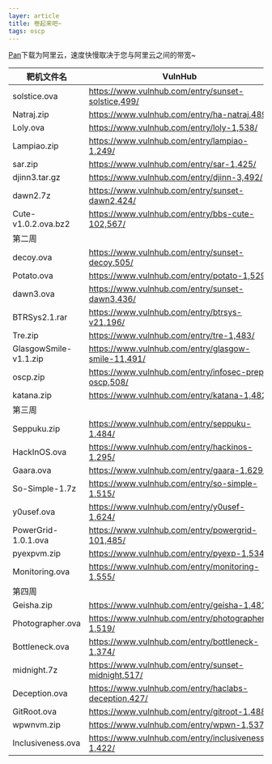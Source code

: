 ```yaml
---
layer: article
title: 卷起来吧~
tags: oscp
---
```


[Pan](https://pan.iihack.com/)下载为阿里云，速度快慢取决于您与阿里云之间的带宽~

| 靶机文件名          | VulnHub                                            | [Pan](https://pan.iihack.com/)     |
| ------------------- | -------------------------------------------------- | ---------------------------------- |
| solstice.ova        | <https://www.vulnhub.com/entry/sunset-solstice,499/> | <https://pan.iihack.com/Vulnhub/499> |
| Natraj.zip          | <https://www.vulnhub.com/entry/ha-natraj,489/>       | <https://pan.iihack.com/Vulnhub/489> |
| Loly.ova            | <https://www.vulnhub.com/entry/loly-1,538/>          | <https://pan.iihack.com/Vulnhub/538> |
| Lampiao.zip         | <https://www.vulnhub.com/entry/lampiao-1,249/>       | <https://pan.iihack.com/Vulnhub/249> |
| sar.zip            | <https://www.vulnhub.com/entry/sar-1,425/>           | <https://pan.iihack.com/Vulnhub/425> |
| djinn3.tar.gz       | <https://www.vulnhub.com/entry/djinn-3,492/>         | <https://pan.iihack.com/Vulnhub/492> |
| dawn2.7z            | <https://www.vulnhub.com/entry/sunset-dawn2,424/>    | <https://pan.iihack.com/Vulnhub/424> |
| Cute-v1.0.2.ova.bz2 | <https://www.vulnhub.com/entry/bbs-cute-102,567/>    | <https://pan.iihack.com/Vulnhub/567> |
| 第二周 |  |  |
| decoy.ova | <https://www.vulnhub.com/entry/sunset-decoy,505/> | <https://pan.iihack.com/Vulnhub/505> |
| Potato.ova | <https://www.vulnhub.com/entry/potato-1,529/> | <https://pan.iihack.com/Vulnhub/529> |
| dawn3.ova | <https://www.vulnhub.com/entry/sunset-dawn3,436/> | <https://pan.iihack.com/Vulnhub/436> |
| BTRSys2.1.rar | <https://www.vulnhub.com/entry/btrsys-v21,196/> | <https://pan.iihack.com/Vulnhub/196> |
| Tre.zip | <https://www.vulnhub.com/entry/tre-1,483/> | <https://pan.iihack.com/Vulnhub/483> |
| GlasgowSmile-v1.1.zip | <https://www.vulnhub.com/entry/glasgow-smile-11,491/> | <https://pan.iihack.com/Vulnhub/491> |
| oscp.zip | <https://www.vulnhub.com/entry/infosec-prep-oscp,508/> | <https://pan.iihack.com/Vulnhub/508> |
| katana.zip | <https://www.vulnhub.com/entry/katana-1,482/> | <https://pan.iihack.com/Vulnhub/482> |
| 第三周 |  |  |
| Seppuku.zip | <https://www.vulnhub.com/entry/seppuku-1,484/> | <https://pan.iihack.com/Vulnhub/484> |
| HackInOS.ova | <https://www.vulnhub.com/entry/hackinos-1,295/> | <https://pan.iihack.com/Vulnhub/295> |
| Gaara.ova | <https://www.vulnhub.com/entry/gaara-1,629/> | <https://pan.iihack.com/Vulnhub/629> |
| So-Simple-1.7z | <https://www.vulnhub.com/entry/so-simple-1,515/> | <https://pan.iihack.com/Vulnhub/515> |
| y0usef.ova | <https://www.vulnhub.com/entry/y0usef-1,624/> | <https://pan.iihack.com/Vulnhub/624> |
| PowerGrid-1.0.1.ova | <https://www.vulnhub.com/entry/powergrid-101,485/> | <https://pan.iihack.com/Vulnhub/485> |
| pyexpvm.zip | <https://www.vulnhub.com/entry/pyexp-1,534/> | <https://pan.iihack.com/Vulnhub/534> |
| Monitoring.ova | <https://www.vulnhub.com/entry/monitoring-1,555/> | <https://pan.iihack.com/Vulnhub/555> |
| 第四周 |  |  |
| Geisha.zip | <https://www.vulnhub.com/entry/geisha-1,481/> | <https://pan.iihack.com/Vulnhub/481> |
| Photographer.ova | <https://www.vulnhub.com/entry/photographer-1,519/> | <https://pan.iihack.com/Vulnhub/519> |
| Bottleneck.ova | <https://www.vulnhub.com/entry/bottleneck-1,374/> | <https://pan.iihack.com/Vulnhub/374> |
| midnight.7z | <https://www.vulnhub.com/entry/sunset-midnight,517/> | <https://pan.iihack.com/Vulnhub/517> |
| Deception.ova | <https://www.vulnhub.com/entry/haclabs-deception,427/> | <https://pan.iihack.com/Vulnhub/427> |
| GitRoot.ova | <https://www.vulnhub.com/entry/gitroot-1,488/> | <https://pan.iihack.com/Vulnhub/488> |
| wpwnvm.zip | <https://www.vulnhub.com/entry/wpwn-1,537/> | <https://pan.iihack.com/Vulnhub/537> |
| Inclusiveness.ova | <https://www.vulnhub.com/entry/inclusiveness-1,422/> | <https://pan.iihack.com/Vulnhub/422> |
